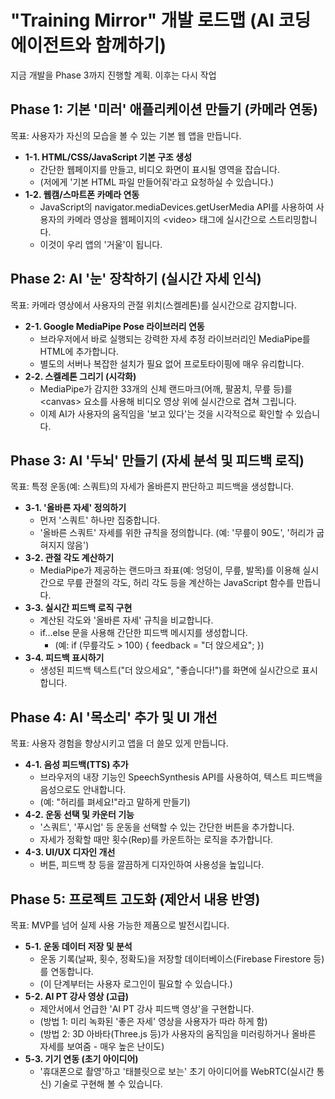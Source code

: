 # **"Training Mirror" 개발 로드맵 (AI 코딩 에이전트와 함께하기)**

지금 개발을 Phase 3까지 진행할 계획. 이후는 다시 작업

## **Phase 1: 기본 '미러' 애플리케이션 만들기 (카메라 연동)**

목표: 사용자가 자신의 모습을 볼 수 있는 기본 웹 앱을 만듭니다.

* **1-1. HTML/CSS/JavaScript 기본 구조 생성**  
  * 간단한 웹페이지를 만들고, 비디오 화면이 표시될 영역을 잡습니다.  
  * (저에게 '기본 HTML 파일 만들어줘'라고 요청하실 수 있습니다.)  
* **1-2. 웹캠/스마트폰 카메라 연동**  
  * JavaScript의 navigator.mediaDevices.getUserMedia API를 사용하여 사용자의 카메라 영상을 웹페이지의 \<video\> 태그에 실시간으로 스트리밍합니다.  
  * 이것이 우리 앱의 '거울'이 됩니다.

## **Phase 2: AI '눈' 장착하기 (실시간 자세 인식)**

목표: 카메라 영상에서 사용자의 관절 위치(스켈레톤)를 실시간으로 감지합니다.

* **2-1. Google MediaPipe Pose 라이브러리 연동**  
  * 브라우저에서 바로 실행되는 강력한 자세 추정 라이브러리인 MediaPipe를 HTML에 추가합니다.  
  * 별도의 서버나 복잡한 설치가 필요 없어 프로토타이핑에 매우 유리합니다.  
* **2-2. 스켈레톤 그리기 (시각화)**  
  * MediaPipe가 감지한 33개의 신체 랜드마크(어깨, 팔꿈치, 무릎 등)를 \<canvas\> 요소를 사용해 비디오 영상 위에 실시간으로 겹쳐 그립니다.  
  * 이제 AI가 사용자의 움직임을 '보고 있다'는 것을 시각적으로 확인할 수 있습니다.

## **Phase 3: AI '두뇌' 만들기 (자세 분석 및 피드백 로직)**

목표: 특정 운동(예: 스쿼트)의 자세가 올바른지 판단하고 피드백을 생성합니다.

* **3-1. '올바른 자세' 정의하기**  
  * 먼저 '스쿼트' 하나만 집중합니다.  
  * '올바른 스쿼트' 자세를 위한 규칙을 정의합니다. (예: '무릎이 90도', '허리가 굽혀지지 않음')  
* **3-2. 관절 각도 계산하기**  
  * MediaPipe가 제공하는 랜드마크 좌표(예: 엉덩이, 무릎, 발목)를 이용해 실시간으로 무릎 관절의 각도, 허리 각도 등을 계산하는 JavaScript 함수를 만듭니다.  
* **3-3. 실시간 피드백 로직 구현**  
  * 계산된 각도와 '올바른 자세' 규칙을 비교합니다.  
  * if...else 문을 사용해 간단한 피드백 메시지를 생성합니다.  
    * (예: if (무릎각도 \> 100\) { feedback \= "더 앉으세요"; })  
* **3-4. 피드백 표시하기**  
  * 생성된 피드백 텍스트("더 앉으세요", "좋습니다\!")를 화면에 실시간으로 표시합니다.

## **Phase 4: AI '목소리' 추가 및 UI 개선**

목표: 사용자 경험을 향상시키고 앱을 더 쓸모 있게 만듭니다.

* **4-1. 음성 피드백(TTS) 추가**  
  * 브라우저의 내장 기능인 SpeechSynthesis API를 사용하여, 텍스트 피드백을 음성으로도 안내합니다.  
  * (예: "허리를 펴세요\!"라고 말하게 만들기)  
* **4-2. 운동 선택 및 카운터 기능**  
  * '스쿼트', '푸시업' 등 운동을 선택할 수 있는 간단한 버튼을 추가합니다.  
  * 자세가 정확할 때만 횟수(Rep)를 카운트하는 로직을 추가합니다.  
* **4-3. UI/UX 디자인 개선**  
  * 버튼, 피드백 창 등을 깔끔하게 디자인하여 사용성을 높입니다.

## **Phase 5: 프로젝트 고도화 (제안서 내용 반영)**

목표: MVP를 넘어 실제 사용 가능한 제품으로 발전시킵니다.

* **5-1. 운동 데이터 저장 및 분석**  
  * 운동 기록(날짜, 횟수, 정확도)을 저장할 데이터베이스(Firebase Firestore 등)를 연동합니다.  
  * (이 단계부터는 사용자 로그인이 필요할 수 있습니다.)  
* **5-2. AI PT 강사 영상 (고급)**  
  * 제안서에서 언급한 'AI PT 강사 피드백 영상'을 구현합니다.  
  * (방법 1: 미리 녹화된 '좋은 자세' 영상을 사용자가 따라 하게 함)  
  * (방법 2: 3D 아바타(Three.js 등)가 사용자의 움직임을 미러링하거나 올바른 자세를 보여줌 \- 매우 높은 난이도)  
* **5-3. 기기 연동 (초기 아이디어)**  
  * '휴대폰으로 촬영'하고 '태블릿으로 보는' 초기 아이디어를 WebRTC(실시간 통신) 기술로 구현해 볼 수 있습니다.